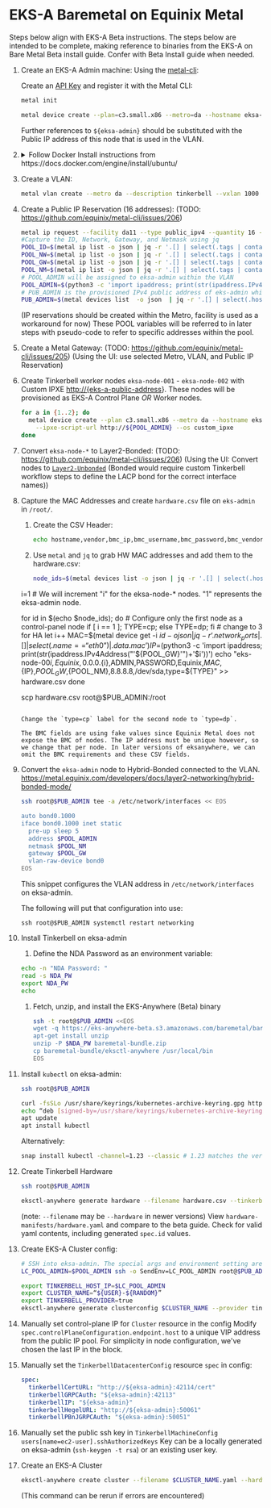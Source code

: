 # EKS-A Baremetal on Equinix Metal

Steps below align with EKS-A Beta instructions. The steps below are intended to be complete, making reference to binaries from the EKS-A on Bare Metal Beta install guide. Confer with Beta Install guide when needed.

1. Create an EKS-A Admin machine:
   Using the [metal-cli](https://github.com/equinix/metal-cli):

   Create an [API Key](https://console.equinix.com/users/-/api-keys) and register it with the Metal CLI:

   ```sh
   metal init
   ```

   ```sh
   metal device create --plan=c3.small.x86 --metro=da --hostname eksa-admin --operating-system ubuntu_20_04
   ```

   Further references to `${eksa-admin}` should be substituted with the Public IP address of this node that is used in the VLAN.

1. <details><summary>Follow Docker Install instructions from https://docs.docker.com/engine/install/ubuntu/</summary>
   ```sh
   sudo apt-get remove docker docker-engine docker.io containerd runc
   ```
   This will have no effect on Equinix Metal, none of these packages are installed.

   ```sh
    sudo apt-get update
    sudo apt-get install \
      ca-certificates \
      curl \
      gnupg \
      lsb-release
    ```

    On Equinix Metal, only ca-certificates will be installed.

    ```sh
    sudo mkdir -p /etc/apt/keyrings
    curl -fsSL https://download.docker.com/linux/ubuntu/gpg | sudo gpg --dearmor -o /etc/apt/keyrings/docker.gpg
    ```

    ```sh
    echo "deb [arch=$(dpkg --print-architecture) signed-by=/etc/apt/keyrings/docker.gpg] https://download.docker.com/linux/ubuntu $(lsb_release -cs) stable" | sudo tee /etc/apt/sources.list.d/docker.list > /dev/null
    ```

    ```sh
    sudo apt-get update
    sudo apt-get install docker-ce docker-ce-cli containerd.io docker-compose-plugin
    ```

    </details>
1. Create a VLAN:

     ```sh
     metal vlan create --metro da --description tinkerbell --vxlan 1000
     ```

1. Create a Public IP Reservation (16 addresses): (TODO: <https://github.com/equinix/metal-cli/issues/206>)

     ```sh
     metal ip request --facility da11 --type public_ipv4 --quantity 16 --tags eksa
     #Capture the ID, Network, Gateway, and Netmask using jq
     POOL_ID=$(metal ip list -o json | jq -r '.[] | select(.tags | contains(["eksa"]))? | .id')
     POOL_NW=$(metal ip list -o json | jq -r '.[] | select(.tags | contains(["eksa"]))? | .network')
     POOL_GW=$(metal ip list -o json | jq -r '.[] | select(.tags | contains(["eksa"]))? | .gateway')
     POOL_NM=$(metal ip list -o json | jq -r '.[] | select(.tags | contains(["eksa"]))? | .netmask')
     # POOL_ADMIN will be assigned to eksa-admin within the VLAN
     POOL_ADMIN=$(python3 -c 'import ipaddress; print(str(ipaddress.IPv4Address("'${POOL_GW}'")+1))')
     # PUB_ADMIN is the provisioned IPv4 public address of eks-admin which we can use with ssh
     PUB_ADMIN=$(metal devices list  -o json  | jq -r '.[] | select(.hostname=="eksa-admin") | .ip_addresses [] | select(contains({"public":true,"address_family":4})) | .address')
     ```

     (IP reservations should be created within the Metro, facility is used as a workaround for now)
     These POOL variables will be referred to in later steps with pseudo-code to refer to specific addresses within the pool.
1. Create a Metal Gateway: (TODO: <https://github.com/equinix/metal-cli/issues/205>)
     (Using the UI: use selected Metro, VLAN, and Public IP Reservation)
1. Create Tinkerbell worker nodes `eksa-node-001` - `eksa-node-002` with Custom IPXE <http://{eks-a-public-address>}. These nodes will be provisioned as EKS-A Control Plane *OR* Worker nodes.

     ```sh
     for a in {1..2}; do
       metal device create --plan c3.small.x86 --metro da --hostname eksa-node-00$a \
         --ipxe-script-url http://${POOL_ADMIN} --os custom_ipxe
     done
     ```

1. Convert `eksa-node-*` to Layer2-Bonded: (TODO: <https://github.com/equinix/metal-cli/issues/206>)
     (Using the UI: Convert nodes to [`Layer2-Unbonded`](https://metal.equinix.com/developers/docs/layer2-networking/layer2-mode/#converting-to-layer-2-unbonded-mode) (Bonded would require custom Tinkerbell workflow steps to define the LACP bond for the correct interface names))
1. Capture the MAC Addresses and create `hardware.csv` file on `eks-admin` in `/root/`.
   1. Create the CSV Header:

      ```sh
      echo hostname,vendor,bmc_ip,bmc_username,bmc_password,bmc_vendor,mac,ip_address,gateway,netmask,nameservers,disk,labels > hardware.csv
      ```

   1. Use `metal` and `jq` to grab HW MAC addresses and add them to the hardware.csv:

      ```sh
      node_ids=$(metal devices list -o json | jq -r '.[] | select(.hostname | startswith("eksa-node")) | .id')

     i=1 # We will increment "i" for the eksa-node-* nodes. "1" represents the eksa-admin node.

      for id in $(echo $node_ids); do
        # Configure only the first node as a control-panel node
        if [ i == 1 ]; TYPE=cp; else TYPE=dp; fi # change to 3 for HA
        let i++
        MAC=$(metal device get -i $id -o json | jq -r ‘.network_ports | .[] | select(.name == “eth0”) | .data.mac’)
        IP=$(python3 -c 'import ipaddress; print(str(ipaddress.IPv4Address("'${POOL_GW}'")+'$i'))')
        echo "eks-node-00${i},Equinix,0.0.0.${i},ADMIN,PASSWORD,Equinix,${MAC},${IP},${POOL_GW},${POOL_NM},8.8.8.8,/dev/sda,type=${TYPE}" >> hardware.csv
      done

      scp hardware.csv root@$PUB_ADMIN:/root
      ```

      Change the `type=cp` label for the second node to `type=dp`.

      The BMC fields are using fake values since Equinix Metal does not expose the BMC of nodes. The IP address must be unique however, so we change that per node. In later versions of eksanywhere, we can omit the BMC requirements and these CSV fields.

1. Convert the `eksa-admin` node to Hybrid-Bonded connected to the VLAN.
   <https://metal.equinix.com/developers/docs/layer2-networking/hybrid-bonded-mode/>

      ```sh
      ssh root@$PUB_ADMIN tee -a /etc/network/interfaces << EOS

      auto bond0.1000
      iface bond0.1000 inet static
        pre-up sleep 5
        address $POOL_ADMIN
        netmask $POOL_NM
        gateway $POOL_GW
        vlan-raw-device bond0
      EOS
      ```

   This snippet configures the VLAN address in `/etc/network/interfaces` on eksa-admin.

   The following will put that configuration into use:

   `ssh root@$PUB_ADMIN systemctl restart networking`
1. Install Tinkerbell on eksa-admin
    1. Define the NDA Password as an environment variable:

      ```sh
      echo -n "NDA Password: "
      read -s NDA_PW
      export NDA_PW
      echo
      ```

    1. Fetch, unzip, and install the EKS-Anywhere (Beta) binary

       ```sh
       ssh -t root@$PUB_ADMIN <<EOS
       wget -q https://eks-anywhere-beta.s3.amazonaws.com/baremetal/baremetal-bundle.zip
       apt-get install unzip
       unzip -P $NDA_PW baremetal-bundle.zip
       cp baremetal-bundle/eksctl-anywhere /usr/local/bin
       EOS
       ```

1. Install `kubectl` on eksa-admin:

   ```sh
   ssh root@$PUB_ADMIN
   ```

   ```sh
   curl -fsSLo /usr/share/keyrings/kubernetes-archive-keyring.gpg https://packages.cloud.google.com/apt/doc/apt-key.gpg
   echo “deb [signed-by=/usr/share/keyrings/kubernetes-archive-keyring.gpg] https://apt.kubernetes.io/ kubernetes-xenial main” | sudo tee /etc/apt/sources.list.d/kubernetes.list
   apt update
   apt install kubectl
   ```

   Alternatively:

   ```sh
   snap install kubectl -channel=1.23 --classic # 1.23 matches the version used in the eks-anywhere repo
   ```

1. Create Tinkerbell Hardware

      ```sh
      ssh root@$PUB_ADMIN
      ```

      ```sh
      eksctl-anywhere generate hardware --filename hardware.csv --tinkerbell-ip ${eksa-admin}
      ```

      (note: `--filename` may be `--hardware` in newer versions)
      View `hardware-manifests/hardware.yaml` and compare to the beta guide. Check for valid yaml contents, including generated `spec.id` values.
1. Create EKS-A Cluster config:

      ```sh
      # SSH into eksa-admin. The special args and environment setting are just tricks to plumb $POOL_ADMIN into the eksa-admin environment.
      LC_POOL_ADMIN=$POOL_ADMIN ssh -o SendEnv=LC_POOL_ADMIN root@$PUB_ADMIN
      ```

      ```sh
      export TINKERBELL_HOST_IP=$LC_POOL_ADMIN
      export CLUSTER_NAME=“${USER}-${RANDOM}”
      export TINKERBELL_PROVIDER=true
      eksctl-anywhere generate clusterconfig $CLUSTER_NAME --provider tinkerbell > $CLUSTER_NAME.yaml
      ```

1. Manually set control-plane IP for `Cluster` resource in the config
      Modify `spec.controlPlaneConfiguration.endpoint.host` to a unique VIP address from the public IP pool. For simplicity in node configuration, we've chosen the last IP in the block.
1. Manually set the `TinkerbellDatacenterConfig` resource `spec` in config:

      ```yaml
      spec:
        tinkerbellCertURL: "http://${eksa-admin}:42114/cert"
        tinkerbellGRPCAuth: "${eksa-admin}:42113"
        tinkerbellIP: "${eksa-admin}"
        tinkerbellHegelURL: "http://${eksa-admin}:50061"
        tinkerbellPBnJGRPCAuth: "${eksa-admin}:50051"
      ```

1. Manually set the public ssh key in `TinkerbellMachineConfig` `users[name=ec2-user].sshAuthorizedKeys`
      Key can be a locally generated on eksa-admin (`ssh-keygen -t rsa`) or an existing user key.
1. Create an EKS-A Cluster

      ```sh
      eksctl-anywhere create cluster --filename $CLUSTER_NAME.yaml --hardwarefile hardware-manifests/hardware.yaml --skip-power-actions --force-cleanup
      ```

      (This command can be rerun if errors are encountered)
